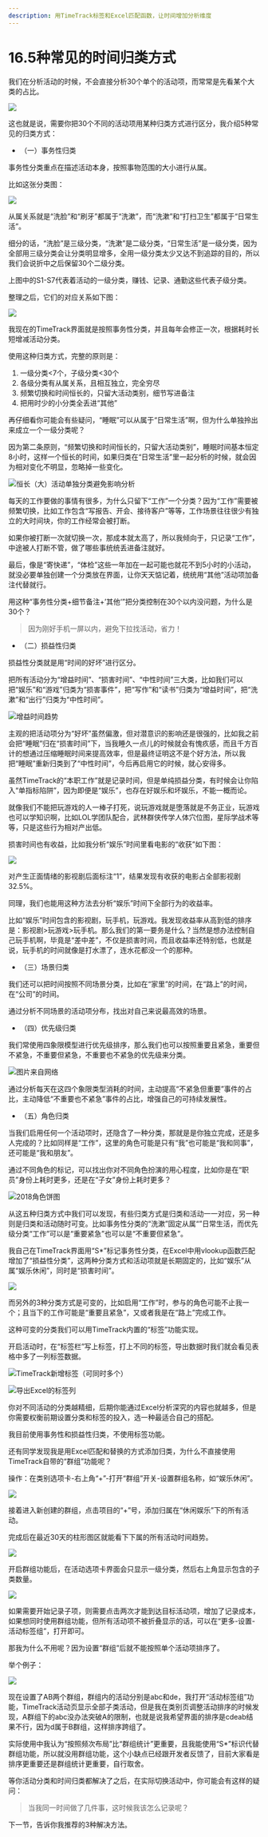 ```yaml
---
description: 用TimeTrack标签和Excel匹配函数，让时间增加分析维度
---
```


# 16.5种常见的时间归类方式

我们在分析活动的时候，不会直接分析30个单个的活动项，而常常是先看某个大类的占比。

![](../.gitbook/assets/tu-pian%20%2851%29.png)

这也就是说，需要你把30个不同的活动项用某种归类方式进行区分，我介绍5种常见的归类方式：

* （一）事务性归类

事务性分类重点在描述活动本身，按照事物范围的大小进行从属。

比如这张分类图：

![](../.gitbook/assets/tu-pian%20%28130%29.png)

从属关系就是“洗脸”和“刷牙”都属于“洗漱”，而“洗漱”和“打扫卫生”都属于“日常生活”。

细分的话，“洗脸”是三级分类，“洗漱”是二级分类，“日常生活”是一级分类，因为全部用三级分类会让分类明显增多，全用一级分类太少又达不到追踪的目的，所以我们会说折中之后保留30个二级分类。

上图中的S1-S7代表着活动的一级分类，赚钱、记录、通勤这些代表子级分类。

整理之后，它们的对应关系如下图：

![](../.gitbook/assets/tu-pian%20%2822%29.png)

我现在的TimeTrack界面就是按照事务性分类，并且每年会修正一次，根据耗时长短增减活动分类。

使用这种归类方式，完整的原则是：

1. 一级分类&lt;7个，子级分类&lt;30个
2. 各级分类有从属关系，且相互独立，完全穷尽
3. 频繁切换和时间恒长的，只留大活动类别，细节写进备注
4. 把用时少的小分类全丢进“其他”

再仔细看你可能会有些疑问，“睡眠”可以从属于“日常生活”啊，但为什么单独拎出来成立一个一级分类呢？

因为第二条原则，“频繁切换和时间恒长的，只留大活动类别”，睡眠时间基本恒定8小时，这样一个恒长的时间，如果归类在“日常生活”里一起分析的时候，就会因为相对变化不明显，忽略掉一些变化。

![&#x6052;&#x957F;&#xFF08;&#x5927;&#xFF09;&#x6D3B;&#x52A8;&#x5355;&#x72EC;&#x5206;&#x7C7B;&#x907F;&#x514D;&#x5F71;&#x54CD;&#x5206;&#x6790;](../.gitbook/assets/tu-pian%20%2810%29.png)

每天的工作要做的事情有很多，为什么只留下“工作”一个分类？因为“工作”需要被频繁切换，比如工作包含“写报告、开会、接待客户”等等，工作场景往往很少有独立的大时间块，你的工作经常会被打断。

如果你被打断一次就切换一次，那成本就太高了，所以我倾向于，只记录“工作”，中途被人打断不管，做了哪些事统统丢进备注就好。

最后，像是“寄快递”，“体检”这些一年加在一起可能也就花不到5小时的小活动，就没必要单独创建一个分类放在界面，让你天天惦记着，统统用“其他”活动项加备注代替就行。

用这种“事务性分类+细节备注+’其他‘”把分类控制在30个以内没问题，为什么是30个？

> 因为刚好手机一屏以内，避免下拉找活动，省力！

* （二）损益性归类

损益性分类就是用“时间的好坏”进行区分。

把所有活动分为“增益时间”、“损害时间”、“中性时间”三大类，比如我们可以把“娱乐”和“游戏”归类为“损害事件”，把“写作”和“读书”归类为“增益时间”，把“洗漱”和“出行”归类为“中性时间”。

![&#x589E;&#x76CA;&#x65F6;&#x95F4;&#x8D8B;&#x52BF;](../.gitbook/assets/tu-pian%20%288%29.png)

主观的把活动项分为“好坏”虽然偏激，但对潜意识的影响还是很强的，比如我之前会把“睡眠”归在“损害时间”下，当我睡久一点儿的时候就会有愧疚感，而且千方百计的想通过压缩睡眠时间来提高效率，但是最终证明这不是个好方法，所以我把“睡眠”重新归类到了“中性时间”，今后再启用它的时候，就心安得多。

虽然TimeTrack的“本职工作”就是记录时间，但是单纯损益分类，有时候会让你陷入“单指标陷阱”，因为即便是“娱乐”，也存在好娱乐和坏娱乐，不能一概而论。

就像我们不能把玩游戏的人一棒子打死，说玩游戏就是堕落就是不务正业，玩游戏也可以学知识啊，比如LOL学团队配合，武林群侠传学人体穴位图，星际学战术等等，只是这些行为相对产出低。

损害时间也有收益，比如我分析“娱乐”时间里看电影的“收获”如下图：

![](https://uploader.shimo.im/f/JM09aY3PDFomh1pn.png!thumbnail)

对产生正面情绪的影视剧后面标注“1”，结果发现有收获的电影占全部影视剧32.5%。

同理，我们也能用这种方法去分析“娱乐”时间下全部行为的收益率。

比如“娱乐”时间包含的影视剧，玩手机，玩游戏。我发现收益率从高到低的排序是：影视剧&gt;玩游戏&gt;玩手机。那么我们的第一要务是什么？当然是想办法控制自己玩手机啊，毕竟是“差中差”，不仅是损害时间，而且收益率还特别低，也就是说，玩手机的时间就像是打水漂了，连水花都没一个的那种。

* （三）场景归类

我们还可以把时间按照不同场景分类，比如在“家里”的时间，在“路上”的时间，在“公司”的时间。

通过分析不同场景的活动项分布，找出对自己来说最高效的场景。

* （四）优先级归类

我们常使用四象限模型进行优先级排序，那么我们也可以按照重要且紧急，重要但不紧急，不重要但紧急，不重要也不紧急的优先级来分类。

![&#x56FE;&#x7247;&#x6765;&#x81EA;&#x7F51;&#x7EDC;](../.gitbook/assets/tu-pian%20%2841%29.png)

通过分析每天在这四个象限类型消耗的时间，主动提高“不紧急但重要”事件的占比，主动降低“不重要也不紧急”事件的占比，增强自己的可持续发展性。

* （五）角色归类

当我们启用任何一个活动项时，还隐含了一种分类，那就是是你独立完成，还是多人完成的？比如同样是“工作”，这里的角色可能是只有“我”也可能是“我和同事”，还可能是“我和朋友”。

通过不同角色的标记，可以找出你对不同角色扮演的用心程度，比如你是在“职员”身份上耗时更多，还是在“子女”身份上耗时更多？

![2018&#x89D2;&#x8272;&#x997C;&#x56FE;](../.gitbook/assets/tu-pian%20%284%29.png)

从这五种归类方式中我们可以发现，有些归类方式是归类和活动一一对应，另一种则是归类和活动随时可变。比如事务性分类的“洗漱”固定从属“”日常生活，而优先级分类“工作”可以是“重要紧急”也可以是“不重要但紧急”。

我自己在TimeTrack界面用“S\*”标记事务性分类，在Excel中用vlookup函数匹配增加了“损益性分类”，这两种分类方式和活动项就是长期固定的，比如“娱乐”从属“娱乐休闲”，同时是“损害时间”。

![](../.gitbook/assets/tu-pian%20%28156%29.png)

而另外的3种分类方式是可变的，比如启用“工作”时，参与的角色可能不止我一个；且当下的工作可能是“重要且紧急”，又或者我是在“路上”完成工作。

这种可变的分类我们可以用TimeTrack内置的“标签”功能实现。

开启活动时，在“标签栏”写上标签，打上不同的标签，导出数据时我们就会看见表格中多了一列标签数据。

![TimeTrack&#x65B0;&#x589E;&#x6807;&#x7B7E;&#xFF08;&#x53EF;&#x540C;&#x65F6;&#x591A;&#x4E2A;&#xFF09;](../.gitbook/assets/tu-pian%20%2864%29.png)

![&#x5BFC;&#x51FA;Excel&#x7684;&#x6807;&#x7B7E;&#x5217;](../.gitbook/assets/tu-pian%20%2883%29.png)

你对不同活动的分类越精细，后期你能通过Excel分析深究的内容也就越多，但是你需要权衡前期设置分类和标签的投入，选一种最适合自己的搭配。

我目前使用事务性和损益性归类，不使用标签功能。

还有同学发现我是用Excel匹配和替换的方式添加归类，为什么不直接使用TimeTrack自带的“群组”功能呢？

操作：在类别选项卡-右上角“+”-打开“群组”开关-设置群组名称，如“娱乐休闲”。

![](../.gitbook/assets/tu-pian%20%28146%29.png)

接着进入新创建的群组，点击项目的“+”号，添加归属在“休闲娱乐”下的所有活动。

完成后在最近30天的柱形图区就能看下下属的所有活动时间趋势。

![](../.gitbook/assets/tu-pian%20%2879%29.png)

开启群组功能后，在活动选项卡界面会只显示一级分类，然后右上角显示包含的子类数量。

![](../.gitbook/assets/tu-pian%20%2835%29.png)

如果需要开始记录子项，则需要点击两次才能到达目标活动项，增加了记录成本，如果想同时使用群组功能，但所有活动项不被折叠显示的话，可以在“更多-设置-活动标签组”，打开即可。

那我为什么不用呢？因为设置“群组”后就不能按照单个活动项排序了。

举个例子：

![](../.gitbook/assets/tu-pian%20%2894%29.png)

现在设置了AB两个群组，群组内的活动分别是abc和de，我打开“活动标签组”功能，TimeTrack活动页显示全部子类活动，但是我在类别页调整活动排序的时候发现，A群组下的abc没办法突破A的限制，也就是说我希望界面的排序是cdeab结果不行，因为d属于B群组，这样排序跨组了。

实际使用中我认为“按照频次布局”比“群组统计”更重要，且我能使用“S\*”标识代替群组功能，所以就没用群组功能，这个小缺点已经跟开发者反馈了，目前大家看是排序更重要还是群组统计更重要，自行取舍。

等你活动分类和时间归类都解决了之后，在实际切换活动中，你可能会有这样的疑问：

> 当我同一时间做了几件事，这时候我该怎么记录呢？

下一节，告诉你我推荐的3种解决方法。


